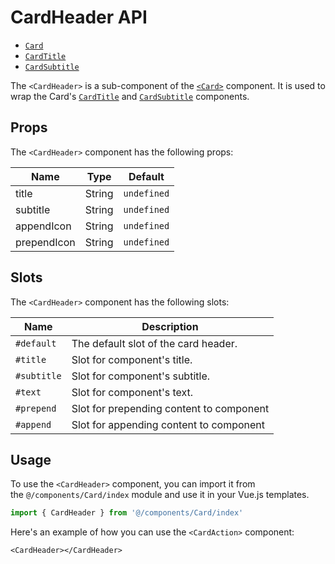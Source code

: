 # CardHeader API
- [`Card`](./Card.md)
- [`CardTitle`](./CardTitle.md)
- [`CardSubtitle`](./CardSubtitle.md)
  
The `<CardHeader>` is a sub-component of the [`<Card>`](./Card.md) component. It is used to wrap the Card's [`CardTitle`](./CardTitle.md) and [`CardSubtitle`](./CardSubtitle.md) components.

## Props
The `<CardHeader>` component has the following props:

| Name | Type | Default |
| - | - | - | 
|title|String|`undefined`|
|subtitle|String|`undefined`|
|appendIcon|String|`undefined`|
|prependIcon|String|`undefined`|

## Slots
The `<CardHeader>` component has the following slots:

| Name | Description |
| - | - |
|`#default`|The default slot of the card header.|
|`#title`|Slot for component's title.|
|`#subtitle`|Slot for component's subtitle.|
|`#text`|Slot for component's text.|
|`#prepend`|Slot for prepending content to component|
|`#append`|Slot for appending content to component|


## Usage
To use the `<CardHeader>` component, you can import it from the `@/components/Card/index` module and use it in your Vue.js templates.
```ts
import { CardHeader } from '@/components/Card/index'
```
 Here's an example of how you can use the `<CardAction>` component:
   
```vue
<CardHeader></CardHeader>
```


